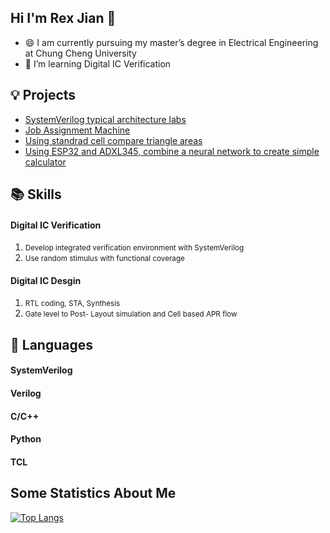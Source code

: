 ## Hi I'm Rex Jian 👋
- 😄 I am currently pursuing my master’s degree in Electrical Engineering at Chung Cheng University
- 🌱 I’m  learning Digital IC Verification


## 💡 Projects
- [SystemVerilog typical architecture labs](https://github.com/RexJian/SystemVerilogLabs)
- [Job Assignment Machine](https://github.com/RexJian/JobAssignmentMachine/tree/main)
- [Using standrad cell compare triangle areas](https://github.com/RexJian/Using-standard-cell-compare-triangle-areas)
- [Using ESP32 and ADXL345, combine a neural network to create simple calculator](https://github.com/RexJian/ESP32_NeuralNetwork)

## 📚 Skills
<h4>Digital IC Verification</h4>
<ol>
    <li><span style="font-size: smaller;">Develop integrated verification environment with SystemVerilog</span></li>
    <li><span style="font-size: smaller;">Use random stimulus with functional coverage</span></li>
</ol>

<h4>Digital IC Desgin</h4>
<ol>
    <li><span style="font-size: smaller;">RTL coding, STA, Synthesis</span></li>
    <li><span style="font-size: smaller;">Gate level to Post- Layout simulation and Cell based APR flow</span></li>
</ol>

## 🔧 Languages
<h4>SystemVerilog</h4>
<h4>Verilog</h4>
<h4>C/C++</h4>
<h4>Python</h4>
<h4>TCL</h4>

## Some Statistics About Me


[![Top Langs](https://github-readme-stats.vercel.app/api/top-langs/?username=RexJian&layout=compact&exclude_repo=RexJian.github.io&title_color=ffffff&icon_color=bb2acf&text_color=daf7dc&bg_color=151515)](https://github.com/anuraghazra/github-readme-stats)
